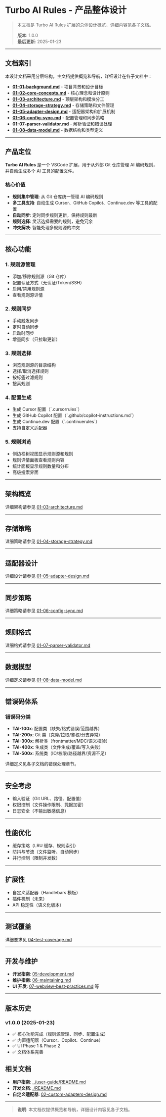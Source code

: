 # Turbo AI Rules - 产品整体设计

> 本文档是 Turbo AI Rules 扩展的总体设计概览，详细内容见各子文档。
>
> **版本**: 1.0.0  
> **最后更新**: 2025-01-23

---

## 文档索引

本设计文档采用分层结构，主文档提供概览和导航，详细设计在各子文档中：

- **[01-01-background.md](./01-01-background.md)** - 项目背景和设计目标
- **[01-02-core-concepts.md](./01-02-core-concepts.md)** - 核心理念和设计原则
- **[01-03-architecture.md](./01-03-architecture.md)** - 顶层架构和模块分工
- **[01-04-storage-strategy.md](./01-04-storage-strategy.md)** - 存储策略和文件管理
- **[01-05-adapter-design.md](./01-05-adapter-design.md)** - 适配器架构和扩展机制
- **[01-06-config-sync.md](./01-06-config-sync.md)** - 配置管理和同步策略
- **[01-07-parser-validator.md](./01-07-parser-validator.md)** - 解析验证和错误处理
- **[01-08-data-model.md](./01-08-data-model.md)** - 数据结构和类型定义

---

## 产品定位

**Turbo AI Rules** 是一个 VSCode 扩展，用于从外部 Git 仓库管理 AI 编码规则，并自动生成多个 AI 工具的配置文件。

### 核心价值

- **规则集中管理**: 从 Git 仓库统一管理 AI 编码规则
- **多工具支持**: 自动生成 Cursor、GitHub Copilot、Continue.dev 等工具的配置
- **自动同步**: 定时同步规则更新，保持规则最新
- **规则选择**: 灵活选择需要的规则，避免冗余
- **冲突解决**: 智能处理多规则源的冲突

---

## 核心功能

### 1. 规则源管理

- 添加/移除规则源（Git 仓库）
- 配置认证方式（无认证/Token/SSH）
- 启用/禁用规则源
- 查看规则源详情

### 2. 规则同步

- 手动触发同步
- 定时自动同步
- 启动时同步
- 增量同步（只拉取更新）

### 3. 规则选择

- 浏览规则源的目录结构
- 选择/取消选择规则
- 按标签过滤规则
- 搜索规则

### 4. 配置生成

- 生成 Cursor 配置（\`.cursorrules\`）
- 生成 GitHub Copilot 配置（\`.github/copilot-instructions.md\`）
- 生成 Continue.dev 配置（\`.continuerules\`）
- 支持自定义适配器

### 5. 规则浏览

- 侧边栏树视图显示规则源和规则
- 规则详情面板查看规则内容
- 统计面板显示规则数量和分布
- 高级搜索界面

---

## 架构概览

详细架构请参见 [01-03-architecture.md](./01-03-architecture.md)

---

## 存储策略

详细策略请参见 [01-04-storage-strategy.md](./01-04-storage-strategy.md)

---

## 适配器设计

详细设计请参见 [01-05-adapter-design.md](./01-05-adapter-design.md)

---

## 同步策略

详细策略请参见 [01-06-config-sync.md](./01-06-config-sync.md)

---

## 规则格式

详细格式请参见 [01-07-parser-validator.md](./01-07-parser-validator.md)

---

## 数据模型

详细定义请参见 [01-08-data-model.md](./01-08-data-model.md)

---

## 错误码体系

### 错误码分类

- **TAI-100x**: 配置类（缺失/格式错误/范围越界）
- **TAI-200x**: Git 类（克隆/拉取/鉴权/分支异常）
- **TAI-300x**: 解析类（frontmatter/MDC/语义校验）
- **TAI-400x**: 生成类（文件生成/覆盖/写入失败）
- **TAI-500x**: 系统类（IO/权限/路径越界/资源不足）

详细定义见各子文档的错误处理章节。

---

## 安全考虑

- 输入验证（Git URL、路径、配置值）
- 权限控制（文件操作限制、凭据加密）
- 日志安全（不输出敏感信息）

---

## 性能优化

- 缓存策略（LRU 缓存、规则索引）
- 防抖与节流（文件监听、自动同步）
- 并行控制（限制并发数）

---

## 扩展性

- 自定义适配器（Handlebars 模板）
- 插件机制（未来）
- API 稳定性（语义化版本）

---

## 测试覆盖

详细要求见 [04-test-coverage.md](./04-test-coverage.md)

---

## 开发与维护

- **开发指南**: [05-development.md](./05-development.md)
- **维护指南**: [06-maintaining.md](./06-maintaining.md)
- **UI 开发**: [07-webview-best-practices.md](./07-webview-best-practices.md) 等

---

## 版本历史

### v1.0.0 (2025-01-23)

- ✅ 核心功能完成（规则源管理、同步、配置生成）
- ✅ 内置适配器（Cursor、Copilot、Continue）
- ✅ UI Phase 1 & Phase 2
- ✅ 文档体系完善

## 相关文档

- **用户指南**: [../user-guide/README.md](../user-guide/README.md)
- **开发文档**: [./README.md](./README.md)
- **自定义适配器**: [02-custom-adapters-design.md](./02-custom-adapters-design.md)

---

> **说明**: 本文档仅提供概览和导航，详细设计内容见各子文档。
